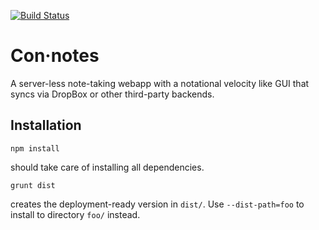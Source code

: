 [![Build Status](https://travis-ci.org/ohle/connotes.svg?branch=master)](https://travis-ci.org/ohle/connotes)

# Con·notes

A server-less note-taking webapp with a notational velocity like GUI that syncs
via DropBox or other third-party backends.

## Installation

    npm install

should take care of installing all dependencies.

    grunt dist

creates the deployment-ready version in `dist/`. Use `--dist-path=foo` to
install to directory `foo/` instead.
